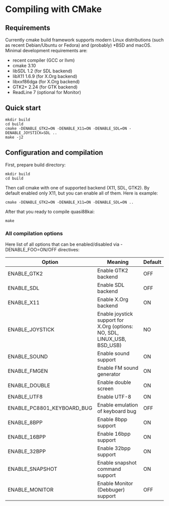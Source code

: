 # Compiling with CMake

## Requirements

Currently cmake build framework supports modern Linux distributions (such as recent Debian/Ubuntu or Fedora) and 
(probably) *BSD and macOS. Minimal development requirements are:

* recent compiler (GCC or llvm)
* cmake 3.10
* libSDL 1.2 (for SDL backend)
* libX11 1.6.9 (for X.Org backend)
* libxxf86dga (for X.Org backend)
* GTK2+ 2.24 (for GTK backend)
* ReadLine 7 (optional for Monitor)

## Quick start

```
mkdir build
cd build
cmake -DENABLE_GTK2=ON -DENABLE_X11=ON -DENABLE_SDL=ON -DENABLE_JOYSTICK=SDL ..
make -j2
```

## Configuration and compilation

First, prepare build directory:

```
mkdir build
cd build
```

Then call cmake with one of supported backend (X11, SDL, GTK2). By default enabled only X11, but you can enable all of
them. Here is example:

```
cmake -DENABLE_GTK2=ON -DENABLE_X11=ON -DENABLE_SDL=ON ..
```

After that you ready to compile quasi88kai:

```
make
```

### All compilation options

Here list of all options that can be enabled/disabled via -DENABLE_FOO=ON/OFF directives:

| Option                     | Meaning                           | Default |
|----------------------------|-----------------------------------|---------|
| ENABLE_GTK2                | Enable GTK2 backend               |     OFF |
| ENABLE_SDL                 | Enable SDL backend                |     OFF |
| ENABLE_X11                 | Enable X.Org backend              |      ON |
| ENABLE_JOYSTICK            | Enable joystick support for X.Org (options: NO, SDL, LINUX_USB, BSD_USB) | NO |
| ENABLE_SOUND               | Enable sound support              |      ON |
| ENABLE_FMGEN               | Enable FM sound generator         |      ON |
| ENABLE_DOUBLE              | Enable double screen              |      ON |
| ENABLE_UTF8                | Enable UTF-8                      |      ON |
| ENABLE_PC8801_KEYBOARD_BUG | Enable emulation of keyboard bug  |     OFF |
| ENABLE_8BPP                | Enable 8bpp support               |      ON |
| ENABLE_16BPP               | Enable 16bpp support              |      ON |
| ENABLE_32BPP               | Enable 32bpp support              |      ON |
| ENABLE_SNAPSHOT            | Enable snapshot command support   |      ON |
| ENABLE_MONITOR             | Enable Monitor (Debbuger) support |     OFF |
